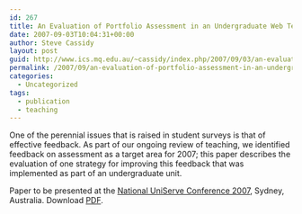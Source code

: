 ```yaml
---
id: 267
title: An Evaluation of Portfolio Assessment in an Undergraduate Web Technology Unit
date: 2007-09-03T10:04:31+00:00
author: Steve Cassidy
layout: post
guid: http://www.ics.mq.edu.au/~cassidy/index.php/2007/09/03/an-evaluation-of-portfolio-assessment-in-an-undergraduate-web-technology-unit/
permalink: /2007/09/an-evaluation-of-portfolio-assessment-in-an-undergraduate-web-technology-unit/
categories:
  - Uncategorized
tags:
  - publication
  - teaching
---
```

One of the perennial issues that is raised in student surveys is that of effective feedback. As part of our ongoing review of teaching, we identified feedback on assessment as a target area for 2007; this paper describes the evaluation of one strategy for improving this feedback that was implemented as part of an undergraduate unit.

Paper to be presented at the [National UniServe Conference 2007](http://science.uniserve.edu.au/workshop/conference.html), Sydney, Australia. Download [PDF](http://localhost:8080/wp-content/uploads/2007/09/cassidy-schwitter-final.pdf).

